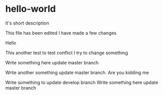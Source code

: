 # hello-world
It's short description

This file has been edited
I have made a few changes

Hello

This another test to test conflict
I try to change something

Write something here update master branch

Write another something update master branch. Are you kidding me

Write something to update develop branch
Write something here update master branch

